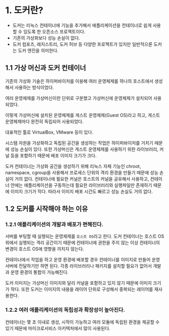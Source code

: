 # 1. 도커란?

- 도커는 리눅스 컨테이너에 기능을 추가해서 애플리케이션을 컨테이너로 쉽게 사용할 수 있도록 한 오픈소스 프로젝트이다.
- 기존의 가상화보다 성능 손실이 없다.
- 도커 컴포즈, 레지스트리, 도커 허브 등 다양한 프로젝트가 있지만 일반적으론 도커는 도커 엔진을 의미한다.



## 1.1 가상 머신과 도커 컨테이너

기존의 가상화 기술은 하이퍼바이저를 이용해 여러 운영체제를 하나의 호스트에서 생성해서 사용하는 방식이었다.

여러 운영체제를 가상머신이란 단위로 구분했고 가상머신에 운영체제가 설치되어 사용되었다.

이렇게 가상머신에 설치된 운영체제를 게스트 운영체제(Guest OS)라고 하고, 게스트 운영체제마다 완전히 독립되어 사용되었다.

대표적인 툴로 VirtualBox, VMware 등이 있다.



시스템 자원을 가상화하고 독립된 공간을 생성하는 작업은 하이퍼바이저를 거치기 때문에 성능 손실이 있다. 또한 가상머신은 게스트 운영체제를 사용하기 위한 라이브러리, 커널 등을 포함하기 때문에 배포 이미지 크기가 크다.



도커 컨테이너는 가상화 공간을 생성하기 위해 리눅스 자체 기능인 chroot, namespace, cgroup을 사용해서 프로세스 단위의 격리 환경을 만들기 때문에 성능 손실이 거의 없다. 컨테이너에 필요한 커널은 호스트의 커널을 공유해서 사용하고, 컨테이너 안에는 애플리케이션을 구동하는데 필요한 라이브러리와 실행파일만 존재하기 때문에 이미지 크기가 작다. 따라서 이미지 배포 시간도 빠르고 성능 손실도 거의 없다.



## 1.2 도커를 시작해야 하는 이유

### 1.2.1 애플리케이션의 개발과 배포가 편해진다.

서버를 부팅할 때 실행되는 운영체제를 `호스트 OS`라고 한다. 도커 컨테이너는 호스트 OS 위에서 실행되는 격리 공간이기 때문에 컨테이너에 권한을 주지 않는 이상 컨테이너의 변경이 호스트 OS에 영향을 끼치지 않는다.

컨테이너에서 작업을 하고 운영 환경에 배포할 경우 컨테이너를 이미지로 만들어 운영 서버에 전달하기만 하면 된다. 각종 라이브러리나 패키지를 설치할 필요가 없어서 개발과 운영 환경의 통합이 가능해진다.

도커 이미지는 가상머신 이미지와 달리 커널을 포함하고 있지 않기 때문에 이미지 크기가 작다. 또한 도커는 이미지의 내용을 레이어 단위로 구성해서 중복되는 레이어를 재사용한다.



### 1.2.2 여러 애플리케이션의 독립성과 확장성이 높아진다.

컨테이너는 몇 초 이내로 생성, 시작이 가능하고 여러 모듈에 독립된 환경을 제공할 수 있기 때문에 마이크로서비스 아키텍처에서 많이 사용된다.

